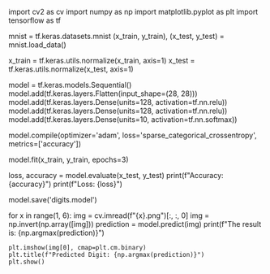 import cv2 as cv
import numpy as np
import matplotlib.pyplot as plt
import tensorflow as tf

mnist = tf.keras.datasets.mnist
(x_train, y_train), (x_test, y_test) = mnist.load_data()

x_train = tf.keras.utils.normalize(x_train, axis=1)
x_test = tf.keras.utils.normalize(x_test, axis=1)

model = tf.keras.models.Sequential()
model.add(tf.keras.layers.Flatten(input_shape=(28, 28)))
model.add(tf.keras.layers.Dense(units=128, activation=tf.nn.relu))
model.add(tf.keras.layers.Dense(units=128, activation=tf.nn.relu))
model.add(tf.keras.layers.Dense(units=10, activation=tf.nn.softmax))

model.compile(optimizer='adam', loss='sparse_categorical_crossentropy', metrics=['accuracy'])

model.fit(x_train, y_train, epochs=3)

loss, accuracy = model.evaluate(x_test, y_test)
print(f"Accuracy: {accuracy}")
print(f"Loss: {loss}")

model.save('digits.model')

for x in range(1, 6):
    img = cv.imread(f"{x}.png")[:, :, 0]
    img = np.invert(np.array([img]))
    prediction = model.predict(img)
    print(f"The result is: {np.argmax(prediction)}")

    plt.imshow(img[0], cmap=plt.cm.binary)
    plt.title(f"Predicted Digit: {np.argmax(prediction)}")
    plt.show()
